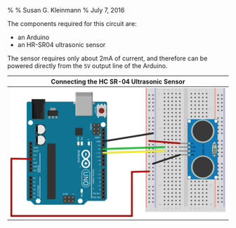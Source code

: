 %
% Susan G. Kleinmann
% July 7, 2016

The components required for this circuit are:

* an Arduino
* an HR-SR04 ultrasonic sensor

The sensor requires only about 2mA of current, and therefore
can be powered directly from the `5V` output line of the Arduino.

| Connecting the HC SR-04 Ultrasonic Sensor |
|:-----------------------------------------:|
| ![](images/hc_sr04_bb.svg.png)            |


